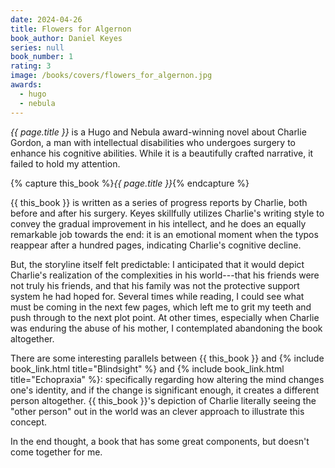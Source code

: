 ```yaml
---
date: 2024-04-26
title: Flowers for Algernon
book_author: Daniel Keyes
series: null
book_number: 1
rating: 3
image: /books/covers/flowers_for_algernon.jpg
awards:
  - hugo
  - nebula
---
```


<cite class="book-title">{{ page.title }}</cite> is a Hugo and Nebula
award-winning novel about Charlie Gordon, a man with intellectual disabilities
who undergoes surgery to enhance his cognitive abilities. While it is a
beautifully crafted narrative, it failed to hold my attention.

{% capture this_book %}<cite class="book-title">{{ page.title }}</cite>{% endcapture %}

{{ this_book }} is written as a series of progress reports by Charlie, both
before and after his surgery. Keyes skillfully utilizes Charlie's writing
style to convey the gradual improvement in his intellect, and he does an
equally remarkable job towards the end: it is an emotional moment when the
typos reappear after a hundred pages, indicating Charlie's cognitive decline.

But, the storyline itself felt predictable: I anticipated that it would depict
Charlie's realization of the complexities in his world---that his friends were
not truly his friends, and that his family was not the protective support
system he had hoped for. Several times while reading, I could see what must be
coming in the next few pages, which left me to grit my teeth and push through
to the next plot point. At other times, especially when Charlie was enduring
the abuse of his mother, I contemplated abandoning the book altogether.

There are some interesting parallels between {{ this_book }} and {% include
book_link.html title="Blindsight" %} and {% include book_link.html
title="Echopraxia" %}: specifically regarding how altering the mind changes
one's identity, and if the change is significant enough, it creates a
different person altogether. {{ this_book }}'s depiction of Charlie literally
seeing the "other person" out in the world was an clever approach to
illustrate this concept.

In the end thought, a book that has some great components, but doesn't come
together for me.
